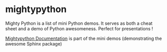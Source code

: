 # mightypython
Mighty Python is a list of mini Python demos.
It serves as both a cheat sheet and a demo of Python awesomeness. 
Perfect for presentations !

[Mightypython Documentation](https://lucasberbesson.github.io/mightypython/) is part of the mini demos (demonstrating the awesome Sphinx package)

